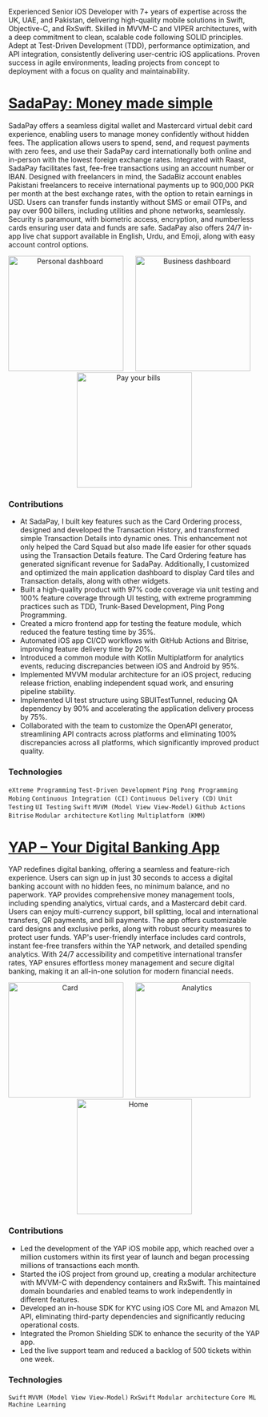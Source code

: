 Experienced Senior iOS Developer with 7+ years of expertise across the UK, UAE, and Pakistan, delivering high-quality mobile solutions in Swift, Objective-C, and RxSwift. Skilled in MVVM-C and VIPER architectures, with a deep commitment to clean, scalable code following SOLID principles. Adept at Test-Driven Development (TDD), performance optimization, and API integration, consistently delivering user-centric iOS applications. Proven success in agile environments, leading projects from concept to deployment with a focus on quality and maintainability.

# [SadaPay: Money made simple](https://apps.apple.com/pk/app/sadapay-money-made-simple/id1543848524)
SadaPay offers a seamless digital wallet and Mastercard virtual debit card experience, enabling users to manage money confidently without hidden fees. The application allows users to spend, send, and request payments with zero fees, and use their SadaPay card internationally both online and in-person with the lowest foreign exchange rates. Integrated with Raast, SadaPay facilitates fast, fee-free transactions using an account number or IBAN. Designed with freelancers in mind, the SadaBiz account enables Pakistani freelancers to receive international payments up to 900,000 PKR per month at the best exchange rates, with the option to retain earnings in USD. Users can transfer funds instantly without SMS or email OTPs, and pay over 900 billers, including utilities and phone networks, seamlessly. Security is paramount, with biometric access, encryption, and numberless cards ensuring user data and funds are safe. SadaPay also offers 24/7 in-app live chat support available in English, Urdu, and Emoji, along with easy account control options.

<p align="center">
  <img 
    src="https://github.com/wajahathassan64/portfolio/blob/master/assets/sadapay1.PNG"
    width="230" 
    title="Personal dashboard"
    >&nbsp;&nbsp;&nbsp;&nbsp;&nbsp;
  <img
    src="https://github.com/wajahathassan64/portfolio/blob/master/assets/sadapay2.PNG" 
    width="230"
    title="Business dashboard"
    >&nbsp;&nbsp;&nbsp;&nbsp;&nbsp;
  <img 
    src="https://github.com/wajahathassan64/portfolio/blob/master/assets/sadapay3.PNG" 
    width="230"
    title="Pay your bills"
    >
</p>

### Contributions
- At SadaPay, I built key features such as the Card Ordering process, designed and developed the Transaction History, and transformed simple Transaction Details into dynamic ones. This enhancement not only helped the Card Squad but also made life easier for other squads using the Transaction Details feature. The Card Ordering feature has generated significant revenue for SadaPay. Additionally, I customized and optimized the main application dashboard to display Card tiles and Transaction details, along with other widgets.
- Built a high-quality product with 97% code coverage via unit testing and 100% feature coverage through UI testing, with extreme programming practices such as TDD, Trunk-Based Development, Ping Pong Programming.
- Created a micro frontend app for testing the feature module, which reduced the feature testing time by 35%.
- Automated iOS app CI/CD workflows with GitHub Actions and Bitrise, improving feature delivery time by 20%.
- Introduced a common module with Kotlin Multiplatform for analytics events, reducing discrepancies between iOS and Android by 95%.
- Implemented MVVM modular architecture for an iOS project, reducing release friction, enabling independent squad work, and ensuring pipeline stability.
- Implemented UI test structure using SBUITestTunnel, reducing QA dependency by 90% and accelerating the application delivery process by 75%.
- Collaborated with the team to customize the OpenAPI generator, streamlining API contracts across platforms and eliminating 100% discrepancies across all platforms, which significantly improved product quality.

### Technologies
`eXtreme Programming` `Test-Driven Development` `Ping Pong Programming` `Mobing` `Continuous Integration (CI)` `Continuous Delivery (CD)` `Unit Testing` `UI Testing` `Swift` `MVVM (Model View View-Model)` `Github Actions` `Bitrise` `Modular architecture` `Kotling Multiplatform (KMM)`

# [YAP – Your Digital Banking App](https://apps.apple.com/us/app/yap-your-digital-banking-app/id1498302242)
YAP redefines digital banking, offering a seamless and feature-rich experience. Users can sign up in just 30 seconds to access a digital banking account with no hidden fees, no minimum balance, and no paperwork. YAP provides comprehensive money management tools, including spending analytics, virtual cards, and a Mastercard debit card. Users can enjoy multi-currency support, bill splitting, local and international transfers, QR payments, and bill payments. The app offers customizable card designs and exclusive perks, along with robust security measures to protect user funds. YAP's user-friendly interface includes card controls, instant fee-free transfers within the YAP network, and detailed spending analytics. With 24/7 accessibility and competitive international transfer rates, YAP ensures effortless money management and secure digital banking, making it an all-in-one solution for modern financial needs.

<p align="center">
  <img 
    src="https://github.com/wajahathassan64/portfolio/blob/master/assets/yap1.webp"
    width="230" 
    title="Card"
    >&nbsp;&nbsp;&nbsp;&nbsp;&nbsp;
  <img
    src="https://github.com/wajahathassan64/portfolio/blob/master/assets/yap2.webp" 
    width="230"
    title="Analytics"
    >&nbsp;&nbsp;&nbsp;&nbsp;&nbsp;
  <img 
    src="https://github.com/wajahathassan64/portfolio/blob/master/assets/yap3.webp" 
    width="230"
    title="Home"
    >
</p>

### Contributions
- Led the development of the YAP iOS mobile app, which reached over a million customers within its first year of launch and began processing millions of transactions each month.
- Started the iOS project from ground up, creating a modular architecture with MVVM-C with dependency containers and RxSwift. This maintained domain boundaries and enabled teams to work independently in different features.
- Developed an in-house SDK for KYC using iOS Core ML and Amazon ML API, eliminating third-party dependencies and significantly reducing operational costs.
- Integrated the Promon Shielding SDK to enhance the security of the YAP app.
- Led the live support team and reduced a backlog of 500 tickets within one week.

### Technologies
`Swift` `MVVM (Model View View-Model)` `RxSwift` `Modular architecture` `Core ML` `Machine Learning`
